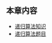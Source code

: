 ## 本章内容

- [递归算法知识](https://github.com/itcharge/LeetCode-Py/blob/main/Contents/09.Algorithm-Base/02.Recursive-Algorithm/01.Recursive-Algorithm.md)
- [递归算法题目](https://github.com/itcharge/LeetCode-Py/blob/main/Contents/09.Algorithm-Base/02.Recursive-Algorithm/02.Recursive-Algorithm-List.md)